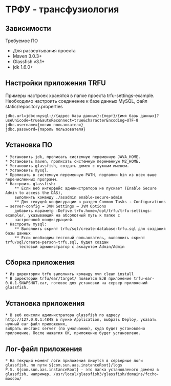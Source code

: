 # ТРФУ - трансфузиология

## Зависимости

Требуемое ПО

 * Для развертывания проекта
  * Maven 3.0.3+
  * Glassfish v3.1+
  * jdk 1.6.0+

## Настройки приложения TRFU

 Примеры настроек хранятся в папке проекта trfu-settings-example.
 Необходимо настроить соединение к базе данных MySQL, файл static/repository.properties

    jdbc.url=jdbc:mysql://{адрес базы данных}:{порт}/{имя базы данных}?useUnicode=true&autoReconnect=true&characterEncoding=UTF-8
    jdbc.username={логин пользователя}
    jdbc.password={пароль пользователя}

## Установка ПО

    * Установить jdk, прописать системную переменную JAVA_HOME.
    * Установить maven, прописать системную переменную M2_HOME.
    * Установить glassfish, создать домен с нужным именем.
    * Установить mysql.
    * Прописать в системную переменную PATH, подпапки bin из всех выше перечисленных программ.
    * Настроить glassfish:
        ** Если веб интерфейс администратора не пускает (Enable Secure Admin to access the DAS),
        выполнить команду ./asadmin enable-secure-admin
        ** Для текущей конфигурации в раздел Common Tasks → Configurations → server-config → JVM Settings → JVM Options
        добавить параметр -Defive.trfu.home=/opt/trfu/trfu-settings-example/, указывающий на абсолютный путь к папке с
        настроенной конфигурацией.
    * Настроить mysql:
        ** Выполнить скрипт trfu/sql/create-database-trfu.sql для создания базы данных
        ** Если необходим тестовый пользователь, выполнить скрипт trfu/sql/create-person-trfu.sql, будет создан
          тестовый администратор с аккаунтом Admin/Admin

## Сборка приложения

    * Из директории trfu выполнить команду mvn clean install
    * В директории trfu/ear/target/ появится EJB приложение trfu-ear-0.0.1-SNAPSHOT.ear, готовое для установки на сервер приложений glassfish.


## Установка приложения

    * В веб консоли администратора glassfish по адресу http://127.0.0.1:4848 в пунке Application, выбрать Deploy, указать нужный ear файл приложения,
    выбрать инстанс server (по умолчанию), куда будет установлено приложение. После нажатия ОК, приложение будет установлено.


## Лог-файл приложения

    * На текущий момент логи приложения пишутся в серверные логи glassfish, по пути ${com.sun.aas.instanceRoot}/logs
    P.S. ${com.sun.aas.instanceRoot} - это папка установленого домена в glassfish, например, /usr/local/glassfish3/glassfish/domains/fccho-moscow/